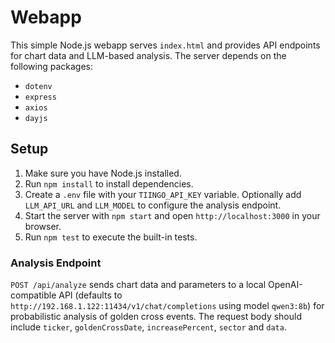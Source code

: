 # Webapp

This simple Node.js webapp serves `index.html` and provides API endpoints for chart data and LLM-based analysis. The server depends on the following packages:

- `dotenv`
- `express`
- `axios`
- `dayjs`

## Setup

1. Make sure you have Node.js installed.
2. Run `npm install` to install dependencies.
3. Create a `.env` file with your `TIINGO_API_KEY` variable. Optionally add `LLM_API_URL` and `LLM_MODEL` to configure the analysis endpoint.
4. Start the server with `npm start` and open `http://localhost:3000` in your browser.
5. Run `npm test` to execute the built-in tests.

### Analysis Endpoint

`POST /api/analyze` sends chart data and parameters to a local OpenAI-compatible API (defaults to `http://192.168.1.122:11434/v1/chat/completions` using model `qwen3:8b`) for probabilistic analysis of golden cross events. The request body should include `ticker`, `goldenCrossDate`, `increasePercent`, `sector` and `data`.

